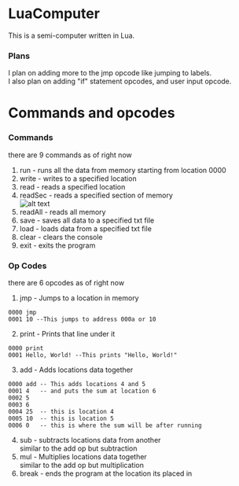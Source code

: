 # LuaComputer
This is a semi-computer written in Lua.

### Plans
I plan on adding more to the jmp opcode like jumping to labels. <br>
I also plan on adding "if" statement opcodes, and user input opcode.

# Commands and opcodes
### Commands
there are 9 commands as of right now

1. run     - runs all the data from memory starting from location 0000 <br>
2. write   - writes to a specified location <br>
3. read    - reads a specified location <br>
4. readSec - reads a specified section of memory <br>
![alt text](https://github.com/RusticVoid/LuaComputer/tree/main/wikiImages/readSecExample.png?raw=true)
5. readAll - reads all memory <br>
6. save    - saves all data to a specified txt file <br>
7. load    - loads data from a specified txt file <br>
8. clear   - clears the console <br>
9. exit    - exits the program <br>

### Op Codes
there are 6 opcodes as of right now

1. jmp   - Jumps to a location in memory <br>
```
0000 jmp
0001 10 --This jumps to address 000a or 10
```
2. print - Prints that line under it <br>
```
0000 print
0001 Hello, World! --This prints "Hello, World!"
```
3. add   - Adds locations data together <br>
```
0000 add -- This adds locations 4 and 5
0001 4   -- and puts the sum at location 6
0002 5    
0003 6
0004 25  -- this is location 4
0005 10  -- this is location 5
0006 0   -- this is where the sum will be after running
```
4. sub   - subtracts locations data from another <br>
similar to the add op but subtraction
5. mul   - Multiplies locations data together <br>
similar to the add op but multiplication
6. break - ends the program at the location its placed in
